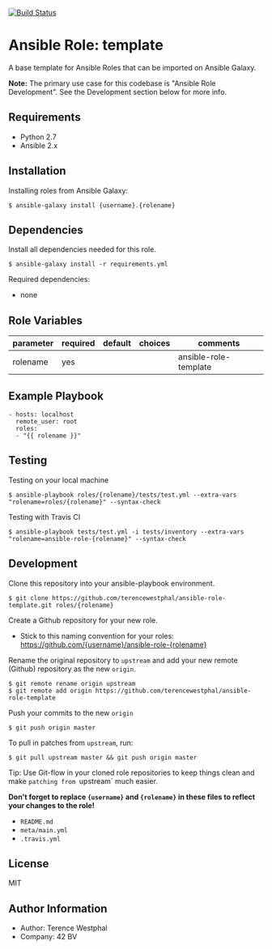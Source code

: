 [![Build Status](https://travis-ci.org/terencewestphal/ansible-role-template.svg?branch=master)](https://travis-ci.org/terencewestphal/ansible-role-template)

Ansible Role: template
======================

A base template for Ansible Roles that can be imported on Ansible Galaxy. 

**Note:** The primary use case for this codebase is "Ansible Role Development". 
See the Development section below for more info.

Requirements
------------

- Python 2.7
- Ansible 2.x

Installation
------------

Installing roles from Ansible Galaxy:

    $ ansible-galaxy install {username}.{rolename}

Dependencies
------------

Install all dependencies needed for this role.

    $ ansible-galaxy install -r requirements.yml

Required dependencies: 
- none

Role Variables
--------------

|parameter  |required   |default    |choices    |comments               |
|---        |---	    |---	    |---	    |---                    |
|rolename   |yes        |   	    |   	    |ansible-role-template  |  

Example Playbook
----------------

    - hosts: localhost
      remote_user: root
      roles:
      - "{{ rolename }}"

Testing
-------

Testing on your local machine

    $ ansible-playbook roles/{rolename}/tests/test.yml --extra-vars "rolename=roles/{rolename}" --syntax-check
    
Testing with Travis CI

    $ ansible-playbook tests/test.yml -i tests/inventory --extra-vars "rolename=ansible-role-{rolename}" --syntax-check

Development
-----------
Clone this repository into your ansible-playbook environment.  
    
    $ git clone https://github.com/terencewestphal/ansible-role-template.git roles/{rolename}
    
    
Create a Github repository for your new role. 
- Stick to this naming convention for your roles: https://github.com/{username}/ansible-role-{rolename}

Rename the original repository to `upstream` and add your new remote (Github) repository as the new `origin`.

    $ git remote rename origin upstream
    $ git remote add origin https://github.com/terencewestphal/ansible-role-template

Push your commits to the new `origin`
    
    $ git push origin master  
        
To pull in patches from `upstream`, run:  
    
    $ git pull upstream master && git push origin master

Tip: Use Git-flow in your cloned role repositories to keep things clean and make `patching from `upstream` much easier.    

         
**Don't forget to replace `{username}` and `{rolename}` in these files to reflect your changes to the role!**
 - `README.md`
 - `meta/main.yml`
 - `.travis.yml`
 
 
License
-------

MIT

Author Information
------------------

- Author: Terence Westphal
- Company: 42 BV